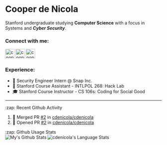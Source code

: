 # Cooper de Nicola
Stanford undergraduate studying **Computer Science** with a focus in Systems and ***Cyber Security***. 

### Connect with me:
[<img align="left" alt="cooperdenicola | LinkedIn" width="30px" src="https://cdn.jsdelivr.net/npm/simple-icons@v3/icons/linkedin.svg"/>][linkedin]
[<img align="left" alt="cooperdenicola | LinkedIn" width="30px" src="https://cdn.jsdelivr.net/npm/simple-icons@v3/icons/github.svg"/>][github]
[<img align="left" alt="cooperdenicola | LinkedIn" width="30px" src="https://cdn.jsdelivr.net/npm/simple-icons@v3/icons/gmail.svg"/>][email]

</br>
</br>

### Experience:
- 👻 Security Engineer Intern @ Snap Inc.
- 🌲 Stanford Course Assistant - INTLPOL 268: Hack Lab 
- 🎓 Stanford Course Instructor - CS 106s: Coding for Social Good

---

<summary>:zap: Recent Github Activity</summary>
  
<!--START_SECTION:activity-->
1. 🎉 Merged PR [#2](https://github.com/cdenicola/cdenicola/pull/2) in [cdenicola/cdenicola](https://github.com/cdenicola/cdenicola)
2. 💪 Opened PR [#2](https://github.com/cdenicola/cdenicola/pull/2) in [cdenicola/cdenicola](https://github.com/cdenicola/cdenicola)
<!--END_SECTION:activity-->


<summary>:zap: Github Usage Stats</summary>
<a href="#">
<img align="left" alt="My's Github Stats" src="https://github-readme-stats.vercel.app/api?username=cdenicola&show_icons=true?count_private=true" />
</a>
<a href="#"> 
<img align="left" alt="cdenicola's Language Stats" src="https://github-readme-stats.vercel.app/api/top-langs/?username=cdenicola">
</a>


[github]: https://github.com/cdenicola
[linkedin]: https://www.linkedin.com/in/cooperdenicola/
[email]: mailto:cdenicol@stanford.edu
